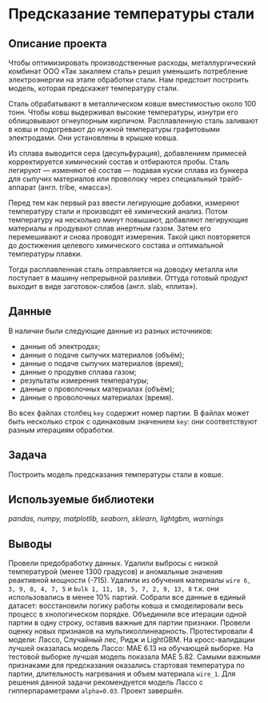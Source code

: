 # Предсказание температуры стали

## Описание проекта

Чтобы оптимизировать производственные расходы, металлургический комбинат ООО «Так закаляем сталь» решил уменьшить потребление электроэнергии на этапе обработки стали. Нам предстоит построить модель, которая предскажет температуру стали.

Сталь обрабатывают в металлическом ковше вместимостью около 100 тонн. Чтобы ковш выдерживал высокие температуры, изнутри его облицовывают огнеупорным кирпичом. Расплавленную сталь заливают в ковш и подогревают до нужной температуры графитовыми электродами. Они установлены в крышке ковша.

Из сплава выводится сера (десульфурация), добавлением примесей корректируется химический состав и отбираются пробы. Сталь легируют — изменяют её состав — подавая куски сплава из бункера для сыпучих материалов или проволоку через специальный трайб-аппарат (англ. tribe, «масса»).

Перед тем как первый раз ввести легирующие добавки, измеряют температуру стали и производят её химический анализ. Потом температуру на несколько минут повышают, добавляют легирующие материалы и продувают сплав инертным газом. Затем его перемешивают и снова проводят измерения. Такой цикл повторяется до достижения целевого химического состава и оптимальной температуры плавки.

Тогда расплавленная сталь отправляется на доводку металла или поступает в машину непрерывной разливки. Оттуда готовый продукт выходит в виде заготовок-слябов (англ. slab, «плита»).

## Данные

В наличии были следующие данные из разных источников:

- данные об электродах;
- данные о подаче сыпучих материалов (объём);
- данные о подаче сыпучих материалов (время);
- данные о продувке сплава газом;
- результаты измерения температуры;
- данные о проволочных материалах (объём);
- данные о проволочных материалах (время).

Во всех файлах столбец `key` содержит номер партии. В файлах может быть несколько строк с одинаковым значением `key`: они соответствуют разным итерациям обработки.

## Задача
 
Построить модель предсказания температуры стали в ковше.

## Используемые библиотеки
*pandas, numpy, matplotlib, seaborn, sklearn, lightgbm, warnings*

## Выводы

Провели предобработку данных. Удалили выбросы с низкой температурой (менее 1300 градусов) и аномальные значения реактивной мощности (-715).
Удалили из обучения материалы `wire 6, 3, 9, 8, 4, 7, 5` и `bulk 1, 11, 10, 5, 7, 2, 9, 13, 8` т.к. они использовались в менее 10% партий.
Собрали все данные в единый датасет: восстановили логику работы ковша и смоделировали весь процесс в хнологическом порядке. Объединили все итерации одной партии в одну строку, оставив важные для партии признаки. Провели оценку новых признаков на мультиколлинеарность. Протестировали 4 модели: Лассо, Случайный лес, Ридж и LightGBM. На кросс-валидации лучшей оказалась модель Лассо: MAE 6.13 на обучающей выборке. На тестовой выборке лучшая модель показала MAE 5.82. Самыми важными признаками для предсказания оказались стартовая температура по партии, длительность нагревания и  объем материала `wire_1`. Для решения данной задачи рекомендуется модель Лассо с гипперпараметрами `alpha=0.03`. Проект завершён.